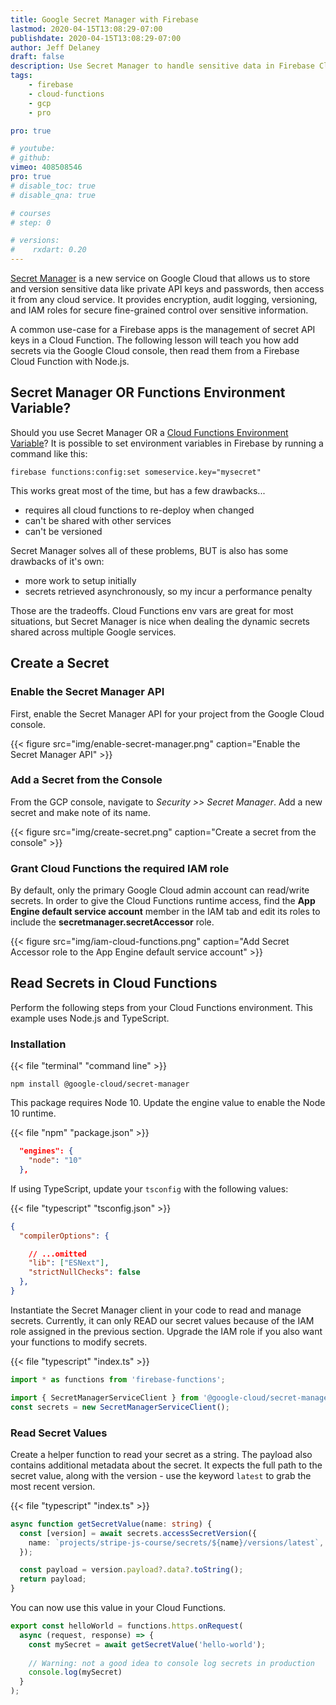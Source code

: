 ```yaml
---
title: Google Secret Manager with Firebase
lastmod: 2020-04-15T13:08:29-07:00
publishdate: 2020-04-15T13:08:29-07:00
author: Jeff Delaney
draft: false
description: Use Secret Manager to handle sensitive data in Firebase Cloud Functions
tags: 
    - firebase
    - cloud-functions
    - gcp
    - pro

pro: true

# youtube: 
# github: 
vimeo: 408508546
pro: true
# disable_toc: true
# disable_qna: true

# courses
# step: 0

# versions:
#    rxdart: 0.20
---
```


[Secret Manager](https://cloud.google.com/secret-manager/) is a new service on Google Cloud that allows us to store and version sensitive data like private API keys and passwords, then access it from any cloud service. It provides encryption, audit logging, versioning, and IAM roles for secure fine-grained control over sensitive information. 

A common use-case for a Firebase apps is the management of secret API keys in a Cloud Function. The following lesson will teach you how add secrets via the Google Cloud console, then read them from a Firebase Cloud Function with Node.js. 

## Secret Manager OR Functions Environment Variable?

Should you use Secret Manager OR a [Cloud Functions Environment Variable](https://cloud.google.com/functions/docs/env-var)? It is possible to set environment variables in Firebase by running a command like this: 

```text
firebase functions:config:set someservice.key="mysecret"
```

This works great most of the time, but has a few drawbacks...

- requires all cloud functions to re-deploy when changed
- can't be shared with other services
- can't be versioned

Secret Manager solves all of these problems, BUT is also has some drawbacks of it's own: 

- more work to setup initially
- secrets retrieved asynchronously, so my incur a performance penalty 

Those are the tradeoffs. Cloud Functions env vars are great for most situations, but Secret Manager is nice when dealing the dynamic secrets shared across multiple Google services. 

## Create a Secret 

### Enable the Secret Manager API

First, enable the Secret Manager API for your project from the Google Cloud console. 

{{< figure src="img/enable-secret-manager.png" caption="Enable the Secret Manager API" >}}

### Add a Secret from the Console

From the GCP console, navigate to *Security >> Secret Manager*. Add a new secret and make note of its name. 

{{< figure src="img/create-secret.png" caption="Create a secret from the console" >}}

### Grant Cloud Functions the required IAM role

By default, only the primary Google Cloud admin account can read/write secrets. In order to give the Cloud Functions runtime access, find the **App Engine default service account** member in the IAM tab and edit its roles to include the **secretmanager.secretAccessor** role. 

{{< figure src="img/iam-cloud-functions.png" caption="Add Secret Accessor role to the App Engine default service account" >}}

## Read Secrets in Cloud Functions

Perform the following steps from your Cloud Functions environment. This example uses Node.js and TypeScript. 

### Installation

{{< file "terminal" "command line" >}}
```text
npm install @google-cloud/secret-manager
```

This package requires Node 10. Update the engine value to enable the Node 10 runtime. 

{{< file "npm" "package.json" >}}
```json
  "engines": {
    "node": "10"
  },
```

If using TypeScript, update your `tsconfig` with the following values:

{{< file "typescript" "tsconfig.json" >}}
```json
{
  "compilerOptions": {

    // ...omitted
    "lib": ["ESNext"],
    "strictNullChecks": false
  },
}
```

Instantiate the Secret Manager client in your code to read and manage secrets. Currently, it can only READ our secret values because of the IAM role assigned in the previous section. Upgrade the IAM role if you also want your functions to modify secrets. 

{{< file "typescript" "index.ts" >}}
```typescript
import * as functions from 'firebase-functions';

import { SecretManagerServiceClient } from '@google-cloud/secret-manager';
const secrets = new SecretManagerServiceClient();
```

### Read Secret Values

Create a helper function to read your secret as a string. The payload also contains additional metadata about the secret. It expects the full path to the secret value, along with the version - use the keyword `latest` to grab the most recent version. 

{{< file "typescript" "index.ts" >}}
```typescript
async function getSecretValue(name: string) {
  const [version] = await secrets.accessSecretVersion({
    name: `projects/stripe-js-course/secrets/${name}/versions/latest`,
  });

  const payload = version.payload?.data?.toString();
  return payload;
}
```

You can now use this value in your Cloud Functions. 

```typescript
export const helloWorld = functions.https.onRequest(
  async (request, response) => {
    const mySecret = await getSecretValue('hello-world');
    
    // Warning: not a good idea to console log secrets in production
    console.log(mySecret)
  }
);
```